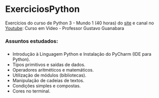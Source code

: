 # ExerciciosPython
Exercícios do curso de Python 3 -  Mundo 1 (40 horas) do [site](https://www.cursoemvideo.com/course/python-3-mundo-1/) e canal no [Youtube](https://www.youtube.com/watch?v=S9uPNppGsGo&list=PLHz_AreHm4dlKP6QQCekuIPky1CiwmdI6): Curso em Vídeo - Professor Gustavo Guanabara

### Assuntos estudados:<h3>
* Introdução à Linguagem Python e Instalação do PyCharm (IDE para Python).
* Tipos primitivos e saídas de dados.
* Operadores aritméticos e matemáticos.
* Utilização de módulos (bibliotecas).
* Manipulação de cadeias de textos.
* Condições simples e compostas.
* Cores no terminal.
